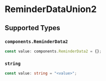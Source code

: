 # ReminderDataUnion2


## Supported Types

### `components.ReminderData2`

```typescript
const value: components.ReminderData2 = {};
```

### `string`

```typescript
const value: string = "<value>";
```

